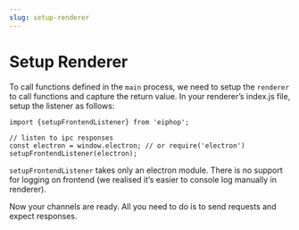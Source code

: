 ```yaml
---
slug: setup-renderer
---
```


# Setup Renderer

To call functions defined in the `main` process, we need to setup the `renderer` to call functions and capture the return value. 
In your renderer’s index.js file, setup the listener as follows:

```
import {setupFrontendListener} from 'eiphop';

// listen to ipc responses  
const electron = window.electron; // or require('electron')
setupFrontendListener(electron);
```

`setupFrontendListener` takes only an electron module. There is no support for logging on frontend (we realised it’s easier to console log manually in renderer).

Now your channels are ready. All you need to do is to send requests and expect responses.